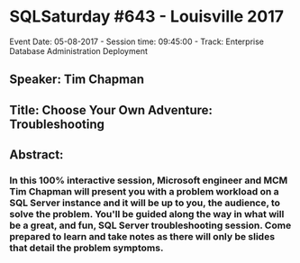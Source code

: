 # SQLSaturday #643 - Louisville 2017
Event Date: 05-08-2017 - Session time: 09:45:00 - Track: Enterprise Database Administration  Deployment
## Speaker: Tim Chapman
## Title: Choose Your Own Adventure:  Troubleshooting
## Abstract:
### In this 100% interactive session, Microsoft engineer and MCM Tim Chapman will present you with a problem workload on a SQL Server instance and it will be up to you, the audience, to solve the problem.  You'll be guided along the way in what will be a great, and fun, SQL Server troubleshooting session.  Come prepared to learn and take notes as there will only be slides that detail the problem symptoms.

